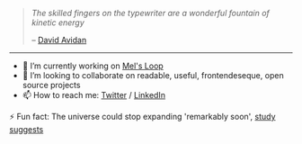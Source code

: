 <!-- ### Hi there 👋 -->

<!--
**tomerlichtash/tomerlichtash** is a ✨ _special_ ✨ repository because its `README.md` (this file) appears on your GitHub profile.

Here are some ideas to get you started:

- 🔭 I’m currently working on ...
- 🌱 I’m currently learning ...
- 👯 I’m looking to collaborate on ...
- 🤔 I’m looking for help with ...
- 💬 Ask me about ...
- 📫 How to reach me: ...
- 😄 Pronouns: ...
- ⚡ Fun fact: ...
-->

> *The skilled fingers on the typewriter are a wonderful fountain of kinetic energy*
> 
> – [David Avidan](https://www.asymptotejournal.com/poetry/david-avidan-five-poems/)

---

- 🔭 I’m currently working on [Mel's Loop](https://github.com/tomerlichtash/mels-loop)
- 👯 I’m looking to collaborate on readable, useful, frontendeseque, open source projects
- 📫 How to reach me: [Twitter](https://twitter.com/tomerlichtash) / [LinkedIn](https://www.linkedin.com/in/tomerlichtash/)

⚡ Fun fact: The universe could stop expanding 'remarkably soon', [study suggests](https://www.livescience.com/end-cosmic-expansion)
